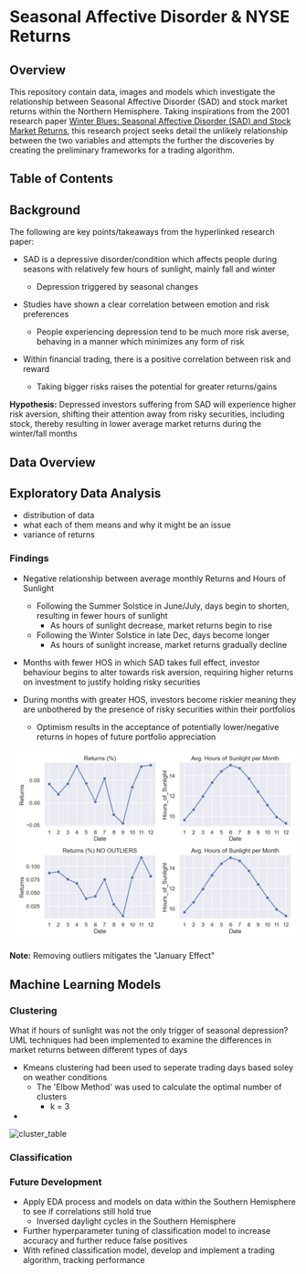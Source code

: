 # Seasonal Affective Disorder & NYSE Returns
## Overview
This repository contain data, images and models which investigate the relationship between Seasonal Affective Disorder (SAD) and stock market returns within the Northern Hemisphere. Taking inspirations from the 2001 research paper [Winter Blues: Seasonal Affective Disorder (SAD) and Stock Market Returns](http://qed.econ.queensu.ca/faculty/mackinnon/econ872/papers/kamstra-kramer-levi.pdf), this research project seeks detail the unlikely relationship between the two variables and attempts the further the discoveries by creating the preliminary frameworks for a trading algorithm.
## Table of Contents

## Background 
The following are key points/takeaways from the hyperlinked research paper:
- SAD is a depressive disorder/condition which affects people during seasons with relatively few hours of sunlight, mainly fall and winter
    - Depression triggered by seasonal changes
- Studies have shown a clear correlation between emotion and risk preferences
    - People experiencing depression tend to be much more risk averse, behaving in a manner which minimizes any form of risk 

- Within financial trading, there is a positive correlation between risk and reward
    - Taking bigger risks raises the potential for greater returns/gains

__Hypothesis:__
Depressed investors suffering from SAD will experience higher risk aversion, shifting their attention away from risky securities, including stock, thereby resulting in lower average market returns during the winter/fall months

## Data Overview

## Exploratory Data Analysis
- distribution of data
- what each of them means and why it might be an issue
- variance of returns

### Findings
- Negative relationship between average monthly Returns and Hours of Sunlight
    - Following the Summer Solstice in June/July, days begin to shorten, resulting in fewer hours of sunlight
        - As hours of sunlight decrease, market returns begin to rise
    - Following the Winter Solstice in late Dec, days become longer
        - As hours of sunlight increase, market returns gradually decline

- Months with fewer HOS in which SAD takes full effect, investor behaviour begins to alter towards risk aversion, requiring higher returns on investment to justify holding risky securities

- During months with greater HOS, investors become riskier meaning they are unbothered by the presence of risky securities within their portfolios
    - Optimism results in the acceptance of potentially lower/negative returns in hopes of future portfolio appreciation

 ![returns_vs_HOS](images/returns_HOS.png)   

 __Note:__ Removing outliers mitigates the "January Effect" 


## Machine Learning Models

### Clustering
What if hours of sunlight was not the only trigger of seasonal depression? 
UML techniques had been implemented to examine the differences in market returns between different types of days
- Kmeans clustering had been used to seperate trading days based soley on weather conditions
    - The 'Elbow Method' was used to calculate the optimal number of clusters
        - k = 3
- 
![cluster_table](C:\Users\l3onw\OneDrive\Pictures\table.png)   

### Classification 

### Future Development
- Apply EDA process and models on data within the Southern Hemisphere to see if correlations still hold true
    - Inversed daylight cycles in the Southern Hemisphere
- Further hyperparameter tuning of classification model to increase accuracy and further reduce false positives
- With refined classification model, develop and implement a trading algorithm, tracking performance 